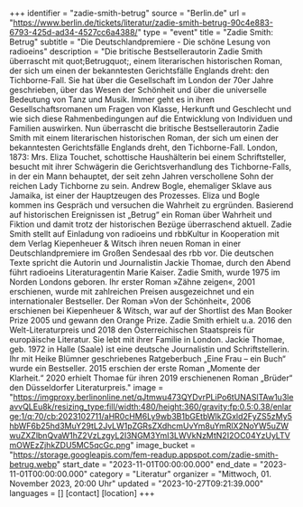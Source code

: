 +++
identifier = "zadie-smith-betrug"
source = "Berlin.de"
url = "https://www.berlin.de/tickets/literatur/zadie-smith-betrug-90c4e883-6793-425d-ad34-4527cc6a4388/"
type = "event"
title = "Zadie Smith: Betrug"
subtitle = "Die Deutschlandpremiere - Die schöne Lesung von radioeins"
description = "Die britische Bestsellerautorin Zadie Smith überrascht mit quot;Betrugquot;, einem literarischen historischen Roman, der sich um einen der bekanntesten Gerichtsfälle Englands dreht: den Tichborne-Fall.
Sie hat über die Gesellschaft im London der 70er Jahre geschrieben, über das Wesen der Schönheit und über die universelle Bedeutung von Tanz und Musik. Immer geht es in ihren Gesellschaftsromanen um Fragen von Klasse, Herkunft und Geschlecht und wie sich diese Rahmenbedingungen auf die Entwicklung von Individuen und Familien auswirken. Nun überrascht die britische Bestsellerautorin Zadie Smith mit einem literarischen historischen Roman, der sich um einen der bekanntesten Gerichtsfälle Englands dreht, den Tichborne-Fall.
London, 1873: Mrs. Eliza Touchet, schottische Haushälterin bei einem Schriftsteller, besucht mit ihrer Schwägerin die Gerichtsverhandlung des Tichborne-Falls, in der ein Mann behauptet, der seit zehn Jahren verschollene Sohn der reichen Lady Tichborne zu sein. Andrew Bogle, ehemaliger Sklave aus Jamaika, ist einer der Hauptzeugen des Prozesses. Eliza und Bogle kommen ins Gespräch und versuchen die Wahrheit zu ergründen. Basierend auf historischen Ereignissen ist „Betrug“ ein Roman über Wahrheit und Fiktion und damit trotz der historischen Bezüge überraschend aktuell.
Zadie Smith stellt auf Einladung von radioeins und rbbKultur in Kooperation mit dem Verlag Kiepenheuer & Witsch ihren neuen Roman in einer Deutschlandpremiere im Großen Sendesaal des rbb vor. Die deutschen Texte spricht die Autorin und Journalistin Jackie Thomae, durch den Abend führt radioeins Literaturagentin Marie Kaiser.
Zadie Smith, wurde 1975 im Norden Londons geboren. Ihr erster Roman »Zähne zeigen«, 2001 erschienen, wurde mit zahlreichen Preisen ausgezeichnet und ein internationaler Bestseller. Der Roman »Von der Schönheit«, 2006 erschienen bei Kiepenheuer & Witsch, war auf der Shortlist des Man Booker Prize 2005 und gewann den Orange Prize. Zadie Smith erhielt u.a. 2016 den Welt-Literaturpreis und 2018 den Österreichischen Staatspreis für europäische Literatur. Sie lebt mit ihrer Familie in London.
Jackie Thomae, geb. 1972 in Halle (Saale) ist eine deutsche Journalistin und Schriftstellerin. Ihr mit Heike Blümner geschriebenes Ratgeberbuch „Eine Frau – ein Buch“ wurde ein Bestseller. 2015 erschien der erste Roman „Momente der Klarheit.“ 2020 erhielt Thomae für ihren 2019 erschienenen Roman „Brüder“ den Düsseldorfer Literaturpreis."
image = "https://imgproxy.berlinonline.net/qJtmwu473QYDvrPLiPo6tUNASlTAw1u3leavvQLEu8k/resizing_type:fill/width:480/height:360/gravity:fp:0.5:0.38/enlarge:1/q:70/cb:2023102711/aHR0cHM6Ly9wb3B1bGEtbWlkZGxld2FyZS5zMy5hbWF6b25hd3MuY29tL2JvLW1pZGRsZXdhcmUvYm8uYmRlX2NoYW5uZWwuZXZlbnQvaW1hZ2VzLzgyL2I3NGM3YmI3LWVkNzMtN2I2OC04YzUyLTVmOWEzZjhkZDU5MC5qcGc.png"
image_bucket = "https://storage.googleapis.com/fem-readup.appspot.com/zadie-smith-betrug.webp"
start_date = "2023-11-01T00:00:00.000"
end_date = "2023-11-01T00:00:00.000"
category = "Literatur"
organizer = "Mittwoch, 01. November 2023, 20:00 Uhr"
updated = "2023-10-27T09:21:39.000"
languages = []
[contact]
[location]
+++